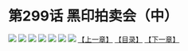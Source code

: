 # 第299话 黑印拍卖会（中）
![](https://mhpic.xiaomingtaiji.net/comic/D/斗破苍穹拆分版/299话/1.jpg-zymk.middle.webp)
![](https://mhpic.xiaomingtaiji.net/comic/D/斗破苍穹拆分版/299话/2.jpg-zymk.middle.webp)
![](https://mhpic.xiaomingtaiji.net/comic/D/斗破苍穹拆分版/299话/3.jpg-zymk.middle.webp)
![](https://mhpic.xiaomingtaiji.net/comic/D/斗破苍穹拆分版/299话/4.jpg-zymk.middle.webp)
![](https://mhpic.xiaomingtaiji.net/comic/D/斗破苍穹拆分版/299话/5.jpg-zymk.middle.webp)
![](https://mhpic.xiaomingtaiji.net/comic/D/斗破苍穹拆分版/299话/6.jpg-zymk.middle.webp)
![](https://mhpic.xiaomingtaiji.net/comic/D/斗破苍穹拆分版/299话/7.jpg-zymk.middle.webp)
[【上一章】](./298.md)
[【目录】](./README.md)
[【下一章】](./300.md)

